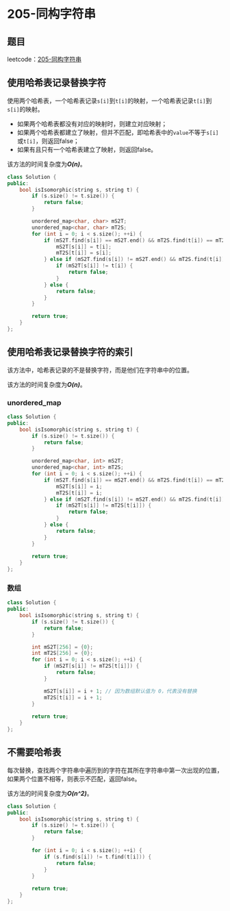 # 205-同构字符串

## 题目

leetcode：[205-同构字符串](https://leetcode-cn.com/problems/isomorphic-strings/)

## 使用哈希表记录替换字符

使用两个哈希表，一个哈希表记录`s[i]`到`t[i]`的映射，一个哈希表记录`t[i]`到`s[i]`的映射。

- 如果两个哈希表都没有对应的映射时，则建立对应映射；
- 如果两个哈希表都建立了映射，但并不匹配，即哈希表中的`value`不等于`s[i]`或`t[i]`，则返回false；
- 如果有且只有一个哈希表建立了映射，则返回false。

该方法的时间复杂度为***O(n)***。

```c++
class Solution {
public:
    bool isIsomorphic(string s, string t) {
        if (s.size() != t.size()) {
            return false;
        }

        unordered_map<char, char> mS2T;
        unordered_map<char, char> mT2S;
        for (int i = 0; i < s.size(); ++i) {
            if (mS2T.find(s[i]) == mS2T.end() && mT2S.find(t[i]) == mT2S.end()) { // 没有替换过
                mS2T[s[i]] = t[i];
                mT2S[t[i]] = s[i];
            } else if (mS2T.find(s[i]) != mS2T.end() && mT2S.find(t[i]) != mT2S.end()) {
                if (mS2T[s[i]] != t[i]) {
                    return false;
                }
            } else {
                return false;
            }
        }

        return true;
    }
};
```

## 使用哈希表记录替换字符的索引

该方法中，哈希表记录的不是替换字符，而是他们在字符串中的位置。

该方法的时间复杂度为***O(n)***。

### unordered_map

```c++
class Solution {
public:
    bool isIsomorphic(string s, string t) {
        if (s.size() != t.size()) {
            return false;
        }

        unordered_map<char, int> mS2T;
        unordered_map<char, int> mT2S;
        for (int i = 0; i < s.size(); ++i) {
            if (mS2T.find(s[i]) == mS2T.end() && mT2S.find(t[i]) == mT2S.end()) {
                mS2T[s[i]] = i;
                mT2S[t[i]] = i;
            } else if (mS2T.find(s[i]) != mS2T.end() && mT2S.find(t[i]) != mT2S.end()) {
                if (mS2T[s[i]] != mT2S[t[i]]) {
                    return false;
                }
            } else {
                return false;
            }
        }
        
        return true;
    }
};
```

### 数组

```c++
class Solution {
public:
    bool isIsomorphic(string s, string t) {
        if (s.size() != t.size()) {
            return false;
        }

        int mS2T[256] = {0};
        int mT2S[256] = {0};
        for (int i = 0; i < s.size(); ++i) {
            if (mS2T[s[i]] != mT2S[t[i]]) {
                return false;
            }

            mS2T[s[i]] = i + 1; // 因为数组默认值为 0，代表没有替换
            mT2S[t[i]] = i + 1;
        }
        
        return true;
    }
};
```

## 不需要哈希表

每次替换，查找两个字符串中遍历到的字符在其所在字符串中第一次出现的位置，如果两个位置不相等，则表示不匹配，返回false。

该方法的时间复杂度为***O(n^2)***。

```c++
class Solution {
public:
    bool isIsomorphic(string s, string t) {
        if (s.size() != t.size()) {
            return false;
        }

        for (int i = 0; i < s.size(); ++i) {
            if (s.find(s[i]) != t.find(t[i])) {
                return false;
            }
        }
        
        return true;
    }
};
```

